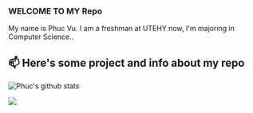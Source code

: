 ### WELCOME TO MY Repo
My name is Phuc Vu. I am a freshman at UTEHY now, 
I'm majoring in Computer Science..<br>
## 📫 Here's some project and info about my repo



![Phuc's github stats](https://github-readme-stats-git-masterrstaa-rickstaa.vercel.app/api?username=vuquangphucliar&show_icons=true&theme=tokyonight&hide=contribs,prs,issues)

<a href="https://github.com/vuquangphucliar/Dormitory-console-application-for-management/">
  <!-- Change the `github-readme-stats.anuraghazra1.vercel.app` to `github-readme-stats.vercel.app`  -->
  <img align="center" src="https://github-readme-stats.anuraghazra1.vercel.app/api/pin/?username=vuquangphucliar&repo=Dormitory-console-application-for-management&theme=omni" />
</a>    



